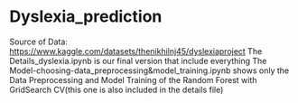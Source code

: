 # Dyslexia_prediction
Source of Data: https://www.kaggle.com/datasets/thenikhilnj45/dyslexiaproject
The Details_dyslexia.ipynb is our final version that include everything
The Model-choosing-data_preprocessing&model_training.ipynb shows only the Data Preprocessing and Model Training of the Random Forest with GridSearch CV(this one is also included in the details file)
